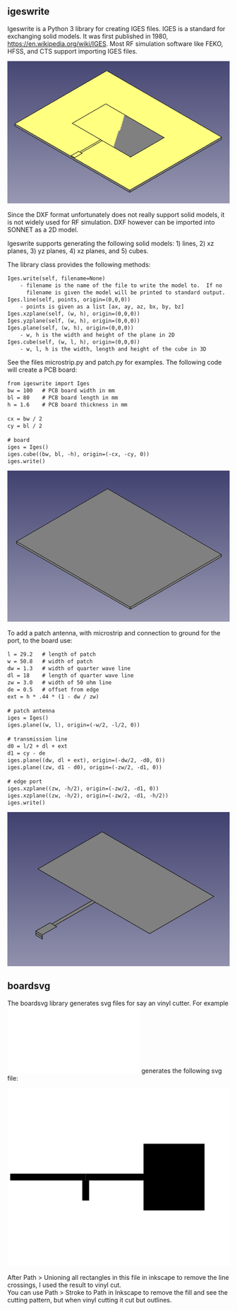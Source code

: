 
## igeswrite

Igeswrite is a Python 3 library for creating
IGES files.  IGES is a standard for exchanging solid models.
It was first published in 1980,
https://en.wikipedia.org/wiki/IGES.  Most RF simulation
software like FEKO, HFSS, and CTS support importing
IGES files.   

![](antenna.png)

Since the DXF format unfortunately does not really support
solid models, it is not widely used for RF simulation.
DXF however can be imported into SONNET as a 2D model.

Igeswrite supports generating the following solid models: 1) lines,
2) xz planes, 3) yz planes, 4) xz planes, and 5) cubes.

The library class provides the following methods:

```
Iges.write(self, filename=None)
    - filename is the name of the file to write the model to.  If no 
      filename is given the model will be printed to standard output.
Iges.line(self, points, origin=(0,0,0))
    - points is given as a list [ax, ay, az, bx, by, bz]
Iges.xzplane(self, (w, h), origin=(0,0,0))
Iges.yzplane(self, (w, h), origin=(0,0,0))
Iges.plane(self, (w, h), origin=(0,0,0))
    - w, h is the width and height of the plane in 2D
Iges.cube(self, (w, l, h), origin=(0,0,0))
    - w, l, h is the width, length and height of the cube in 3D
```

See the files microstrip.py and patch.py for examples.
The following code will create a PCB board:


```
from igeswrite import Iges
bw = 100   # PCB board width in mm
bl = 80    # PCB board length in mm
h = 1.6    # PCB board thickness in mm

cx = bw / 2
cy = bl / 2

# board
iges = Iges()
iges.cube((bw, bl, -h), origin=(-cx, -cy, 0))
iges.write()
```

![](board.png)


To add a patch antenna, with microstrip and connection 
to ground for the port, to the board use:

```
l = 29.2   # length of patch
w = 50.8   # width of patch
dw = 1.3   # width of quarter wave line
dl = 18    # length of quarter wave line
zw = 3.0   # width of 50 ohm line
de = 0.5   # offset from edge
ext = h * .44 * (1 - dw / zw) 

# patch antenna
iges = Iges()
iges.plane((w, l), origin=(-w/2, -l/2, 0))

# transmission line
d0 = l/2 + dl + ext
d1 = cy - de
iges.plane((dw, dl + ext), origin=(-dw/2, -d0, 0))
iges.plane((zw, d1 - d0), origin=(-zw/2, -d1, 0))

# edge port
iges.xzplane((zw, -h/2), origin=(-zw/2, -d1, 0))
iges.xzplane((zw, -h/2), origin=(-zw/2, -d1, -h/2))
iges.write()
```

![](copper.png)

## boardsvg

The boardsvg library generates svg files for say an vinyl cutter.
For example ![](stub.py) generates the following svg file:

![](stub.svg)

After Path > Unioning all rectangles in this file in inkscape to remove the line crossings, I used the result to vinyl cut.  
You can use Path > Stroke to Path in Inkscape to remove the fill and 
see the cutting pattern, but when vinyl cutting it cut but outlines.


